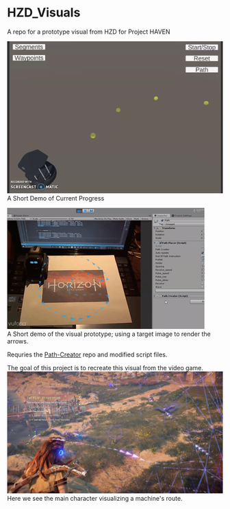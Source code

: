 # HZD_Visuals
A repo for a prototype visual from HZD for Project HAVEN

![Alt text](Images/hzd_visuals_turtlebot.gif)
<br/> A Short Demo of Current Progress

![Alt text](Images/hzd_visuals_vector.gif)
<br/> A Short demo of the visual prototype; using a target image to render the arrows. 

Requries the [Path-Creator](https://github.com/SebLague/Path-Creator) repo and modified script files.

The goal of this project is to recreate this visual from the video game.
![Alt text](Images/HZD_screenshot.jpg)
<br/> Here we see the main character visualizing a machine's route.
